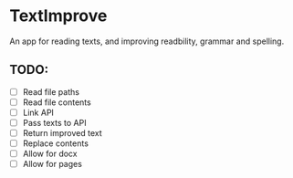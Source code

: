 # TextImprove

An app for reading texts, and improving readbility, grammar and spelling.

## TODO:
- [ ] Read file paths
- [ ] Read file contents
- [ ] Link API
- [ ] Pass texts to API
- [ ] Return improved text
- [ ] Replace contents
- [ ] Allow for docx
- [ ] Allow for pages